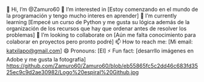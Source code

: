 👋 Hi, I’m @Zamuro60
👀 I’m interested in [Estoy comenzando en el mundo de la programación y tengo mucho interes en aprender]
🌱 I’m currently learning [Empecé un curso de Python y me gusta su lógica además de la organización de los recursos que hay que ordenar antes de resolver los problemas]
💞️ I’m looking to collaborate on [Aún me falta conocimiento para colaborar en proyectos pero pronto podré]
📫 How to reach me: [Mi email: katxilapo@gmail.com]
😄 Pronouns: [El]
⚡ Fun fact: [desarrllo imágenes en Adobe y me gusta la fotografía]
https://github.com/Zamuro60/Zamuro60/blob/eb55865fc5c2dd46c683fd3525ec9c9d2ae30982/Logo%20espiral%20Github.jpg
